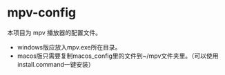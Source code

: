 # mpv-config
本项目为 mpv 播放器的配置文件。
- windows版应放入mpv.exe所在目录。
- macos版只需要复制macos_config里的文件到~/mpv文件夹里。（可以使用install.command一键安装）

